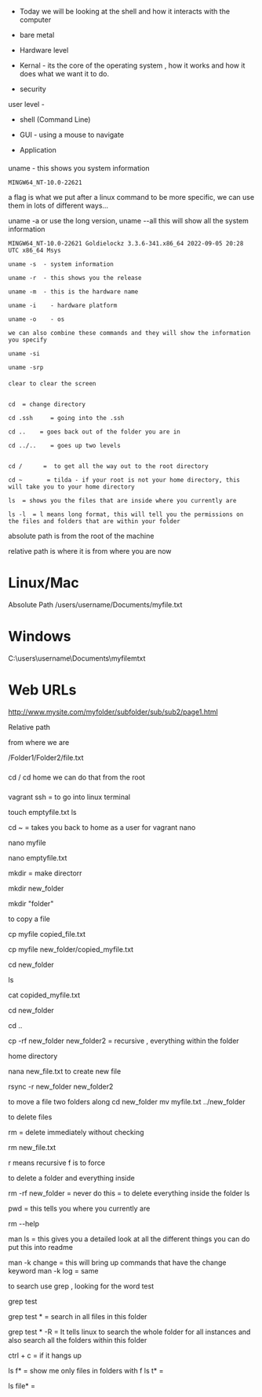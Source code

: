 - Today we will be looking at the shell and how it interacts with the computer


- bare metal
- Hardware level
- Kernal - its the core of the operating system , how it works and how it does what we want it to do.

- security

user level - 
- shell (Command Line)

- GUI   - using a mouse to navigate


- Application

####

uname  - this shows you system information
```
MINGW64_NT-10.0-22621

```

a flag is what we put after a linux command to be more specific, we can use them in lots of different ways...

uname -a  or use the long version, uname --all
this will show all the system information

```
MINGW64_NT-10.0-22621 Goldielockz 3.3.6-341.x86_64 2022-09-05 20:28 UTC x86_64 Msys

```
```
uname -s  - system information

uname -r  - this shows you the release 

uname -m  - this is the hardware name

uname -i    - hardware platform

uname -o    - os

we can also combine these commands and they will show the information you specify

uname -si 

uname -srp    
```

####
```
clear to clear the screen


cd  = change directory

cd .ssh     = going into the .ssh

cd ..    = goes back out of the folder you are in

cd ../..    = goes up two levels


cd /      =  to get all the way out to the root directory

cd ~       = tilda - if your root is not your home directory, this will take you to your home directory

ls  = shows you the files that are inside where you currently are

ls -l  = l means long format, this will tell you the permissions on the files and folders that are within your folder
```

absolute path is from the root  of the machine

relative path is where it is from where you are now


# Linux/Mac
Absolute Path
/users/username/Documents/myfile.txt

# Windows

C:\users\username\Documents\myfilemtxt

# Web URLs
http://www.mysite.com/myfolder/subfolder/sub/sub2/page1.html

Relative path

from where we are

/Folder1/Folder2/file.txt


###
cd / 
cd home we can do that from the root
###

 vagrant ssh     =  to go into linux terminal


touch emptyfile.txt
ls

cd ~          = takes you back to home as a user for vagrant
nano

nano myfile

nano emptyfile.txt

mkdir       = make directorr

mkdir new_folder


mkdir "folder"



to copy a file

cp myfile copied_file.txt

cp myfile new_folder/copied_myfile.txt

cd new_folder

ls

cat copided_myfile.txt

cd new_folder


cd ..

cp -rf new_folder new_folder2     = recursive , everything within the folder 


home directory

nana new_file.txt        to create new file


rsync -r new_folder new_folder2


to move a file two folders along
cd new_folder
mv myfile.txt ../new_folder



to delete files

rm      = delete immediately without checking

rm new_file.txt

r means recursive
f is to force

to delete a folder and everything inside

rm -rf new_folder     = never do this    = to delete everything inside the folder 
ls

pwd     = this tells you where you currently are

rm --help

man ls      = this gives you a detailed look at all the different things you can do    put this into readme

man -k change     = this will bring up commands that have the change keyword
man -k log        = same

to search use grep , looking for the word test

grep test  

grep test *       = search in all files in this folder

grep test * -R     = It tells linux to search the whole folder for all instances and also search all the folders 
within this folder 


ctrl + c     =    if it hangs up

ls f*      = show me only files in folders with f
ls t*      =

ls file*    =
